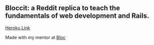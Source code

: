 ## Bloccit: a Reddit replica to teach the fundamentals of web development and Rails.


[Heroku Link](https://bloccit-cc.herokuapp.com/)


Made with my mentor at [Bloc](http://bloc.io)